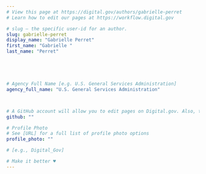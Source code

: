```yaml
---
# View this page at https://digital.gov/authors/gabrielle-perret
# Learn how to edit our pages at https://workflow.digital.gov

# slug — the specific user-id for an author.
slug: gabrielle-perret
display_name: "Gabrielle Perret"
first_name: "Gabrielle "
last_name: "Perret"





# Agency Full Name [e.g. U.S. General Services Administration]
agency_full_name: "U.S. General Services Administration"



# A GitHub account will allow you to edit pages on Digital.gov. Also, the image used in your GitHub account can be used to populate your digital.gov profile photo. Learn more about getting a Github account at [URL]
github: ""

# Profile Photo
# See [URL] for a full list of profile photo options
profile_photo: ""

# [e.g., Digital_Gov]

# Make it better ♥
---
```

